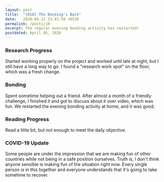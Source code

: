 ```yaml
---
layout: post
title:  "[018] The Bonding's Back"
date:   2020-04-12 23:41:50 +0530
permalink: /posts/18
excerpt: The regular evening bonding activity has restarted!
postdated: April 05, 2020
---
```


### Research Progress
Started working properly on the project and worked until late at night, but I still have a long way to go. I found a "research work spot" on the floor, which was a fresh change.

### Bonding
Spent sometime helping out a friend. After almost a month of a friendly challenge, I finished it and got to discuss about it over video, which was fun. We restarted the evening bonding activity at home, and it was good.

### Reading Progress
Read a little bit, but not enough to meet the daily objective.

### COVID-19 Update

Some people are under the impression that we are making fun of other countries while not being in a safe position ourselves. Truth is, I don't think anyone sensible is making fun of the situation right now. Every single person is in this together and everyone understands that it's going to take sometime to recover.
